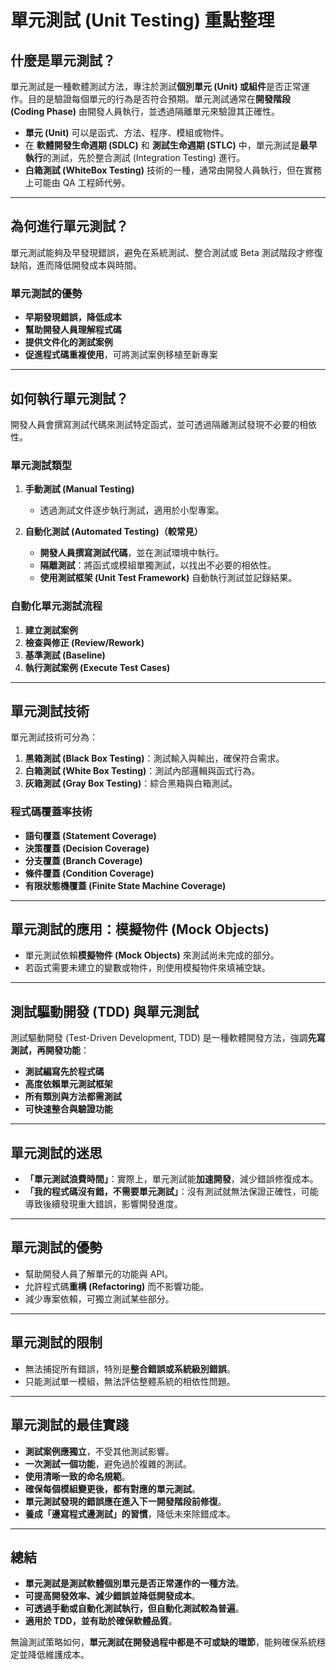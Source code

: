 # **單元測試 (Unit Testing) 重點整理**

## **什麼是單元測試？**
單元測試是一種軟體測試方法，專注於測試**個別單元 (Unit) 或組件**是否正常運作。目的是驗證每個單元的行為是否符合預期。單元測試通常在**開發階段 (Coding Phase)** 由開發人員執行，並透過隔離單元來驗證其正確性。

- **單元 (Unit)** 可以是函式、方法、程序、模組或物件。
- 在 **軟體開發生命週期 (SDLC)** 和 **測試生命週期 (STLC)** 中，單元測試是**最早執行**的測試，先於整合測試 (Integration Testing) 進行。
- **白箱測試 (WhiteBox Testing)** 技術的一種，通常由開發人員執行，但在實務上可能由 QA 工程師代勞。

---

## **為何進行單元測試？**
單元測試能夠及早發現錯誤，避免在系統測試、整合測試或 Beta 測試階段才修復缺陷，進而降低開發成本與時間。

### **單元測試的優勢**
- **早期發現錯誤，降低成本**
- **幫助開發人員理解程式碼**
- **提供文件化的測試案例**
- **促進程式碼重複使用**，可將測試案例移植至新專案

---

## **如何執行單元測試？**
開發人員會撰寫測試代碼來測試特定函式，並可透過隔離測試發現不必要的相依性。

### **單元測試類型**
1. **手動測試 (Manual Testing)**
   - 透過測試文件逐步執行測試，適用於小型專案。

2. **自動化測試 (Automated Testing)（較常見）**
   - **開發人員撰寫測試代碼**，並在測試環境中執行。
   - **隔離測試**：將函式或模組單獨測試，以找出不必要的相依性。
   - **使用測試框架 (Unit Test Framework)** 自動執行測試並記錄結果。

### **自動化單元測試流程**
1. **建立測試案例**
2. **檢查與修正 (Review/Rework)**
3. **基準測試 (Baseline)**
4. **執行測試案例 (Execute Test Cases)**

---

## **單元測試技術**
單元測試技術可分為：
1. **黑箱測試 (Black Box Testing)**：測試輸入與輸出，確保符合需求。
2. **白箱測試 (White Box Testing)**：測試內部邏輯與函式行為。
3. **灰箱測試 (Gray Box Testing)**：綜合黑箱與白箱測試。

### **程式碼覆蓋率技術**
- **語句覆蓋 (Statement Coverage)**
- **決策覆蓋 (Decision Coverage)**
- **分支覆蓋 (Branch Coverage)**
- **條件覆蓋 (Condition Coverage)**
- **有限狀態機覆蓋 (Finite State Machine Coverage)**

---

## **單元測試的應用：模擬物件 (Mock Objects)**
- 單元測試依賴**模擬物件 (Mock Objects)** 來測試尚未完成的部分。
- 若函式需要未建立的變數或物件，則使用模擬物件來填補空缺。

---

## **測試驅動開發 (TDD) 與單元測試**
測試驅動開發 (Test-Driven Development, TDD) 是一種軟體開發方法，強調**先寫測試，再開發功能**：

- **測試編寫先於程式碼**
- **高度依賴單元測試框架**
- **所有類別與方法都需測試**
- **可快速整合與驗證功能**

---

## **單元測試的迷思**
- **「單元測試浪費時間」**：實際上，單元測試能**加速開發**，減少錯誤修復成本。
- **「我的程式碼沒有錯，不需要單元測試」**：沒有測試就無法保證正確性，可能導致後續發現重大錯誤，影響開發進度。

---

## **單元測試的優勢**
- 幫助開發人員了解單元的功能與 API。
- 允許程式碼**重構 (Refactoring)** 而不影響功能。
- 減少專案依賴，可獨立測試某些部分。

---

## **單元測試的限制**
- 無法捕捉所有錯誤，特別是**整合錯誤或系統級別錯誤**。
- 只能測試單一模組，無法評估整體系統的相依性問題。

---

## **單元測試的最佳實踐**
- **測試案例應獨立**，不受其他測試影響。
- **一次測試一個功能**，避免過於複雜的測試。
- **使用清晰一致的命名規範**。
- **確保每個模組變更後，都有對應的單元測試**。
- **單元測試發現的錯誤應在進入下一開發階段前修復**。
- **養成「邊寫程式邊測試」的習慣**，降低未來除錯成本。

---

## **總結**
- **單元測試是測試軟體個別單元是否正常運作的一種方法**。
- **可提高開發效率、減少錯誤並降低開發成本**。
- **可透過手動或自動化測試執行，但自動化測試較為普遍**。
- **適用於 TDD，並有助於確保軟體品質**。

無論測試策略如何，**單元測試在開發過程中都是不可或缺的環節**，能夠確保系統穩定並降低維護成本。

